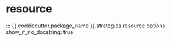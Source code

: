 # resource

::: {{ cookiecutter.package_name }}.strategies.resource
    options:
      show_if_no_docstring: true

